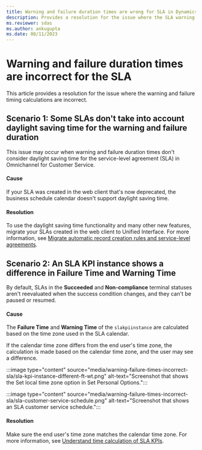 ```yaml
---
title: Warning and failure duration times are wrong for SLA in Dynamics 365 Customer Service
description: Provides a resolution for the issue where the SLA warning and failure duration times are incorrect in Microsoft Dynamics 365 Customer Service.
ms.reviewer: sdas
ms.author: ankugupta
ms.date: 08/11/2023
---
```

# Warning and failure duration times are incorrect for the SLA

This article provides a resolution for the issue where the warning and failure timing calculations are incorrect.

## Scenario 1: Some SLAs don't take into account daylight saving time for the warning and failure duration

This issue may occur when warning and failure duration times don't consider daylight saving time for the service-level agreement (SLA) in Omnichannel for Customer Service.

#### Cause

If your SLA was created in the web client that's now deprecated, the business schedule calendar doesn't support daylight saving time.

#### Resolution

To use the daylight saving time functionality and many other new features, migrate your SLAs created in the web client to Unified Interface. For more information, see [Migrate automatic record creation rules and service-level agreements](/dynamics365/customer-service/migrate-automatic-record-creation-and-sla-agreements).

## Scenario 2: An SLA KPI instance shows a difference in Failure Time and Warning Time

By default, SLAs in the **Succeeded** and **Non-compliance** terminal statuses aren't reevaluated when the success condition changes, and they can't be paused or resumed.

#### Cause

The **Failure Time** and **Warning Time** of the `slakpiinstance` are calculated based on the time zone used in the SLA calendar.

If the calendar time zone differs from the end user's time zone, the calculation is made based on the calendar time zone, and the user may see a difference.

:::image type="content" source="media/warning-failure-times-incorrect-sla/sla-kpi-instance-different-ft-wt.png" alt-text="Screenshot that shows the Set local time zone option in Set Personal Options.":::

:::image type="content" source="media/warning-failure-times-incorrect-sla/sla-customer-service-schedule.png" alt-text="Screenshot that shows an SLA customer service schedule.":::

#### Resolution

Make sure the end user's time zone matches the calendar time zone. For more information, see [Understand time calculation of SLA KPIs](/dynamics365/customer-service/change-schedules#understand-time-calculation-of-sla-kpis).
